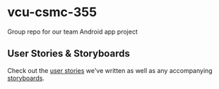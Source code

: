 # vcu-csmc-355
Group repo for our team Android app project

## User Stories & Storyboards
Check out the [user stories](https://github.com/colbin8r/vcu-csmc-355/issues?utf8=%E2%9C%93&q=label%3Auser-story%20) we've written as well as any accompanying [storyboards](https://github.com/colbin8r/vcu-csmc-355/tree/master/storyboards).